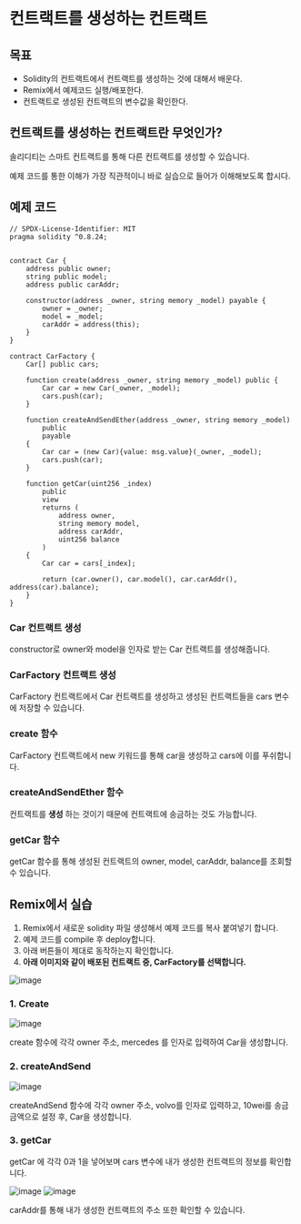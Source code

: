 # 컨트랙트를 생성하는 컨트랙트  

## 목표
- Solidity의 컨트랙트에서 컨트랙트를 생성하는 것에 대해서 배운다.
- Remix에서 예제코드 실행/배포한다.
- 컨트랙트로 생성된 컨트랙트의 변수값을 확인한다.

## 컨트랙트를 생성하는 컨트랙트란 무엇인가?

솔리디티는 스마트 컨트랙트를 통해 다른 컨트랙트를 생성할 수 있습니다. 

예제 코드를 통한 이해가 가장 직관적이니 바로 실습으로 들어가 이해해보도록 합시다. 

## 예제 코드 

```solidity
// SPDX-License-Identifier: MIT
pragma solidity ^0.8.24;


contract Car {
    address public owner;
    string public model;
    address public carAddr;

    constructor(address _owner, string memory _model) payable {
        owner = _owner;
        model = _model;
        carAddr = address(this);
    }
}

contract CarFactory {
    Car[] public cars;

    function create(address _owner, string memory _model) public {
        Car car = new Car(_owner, _model);
        cars.push(car);
    }

    function createAndSendEther(address _owner, string memory _model)
        public
        payable
    {
        Car car = (new Car){value: msg.value}(_owner, _model);
        cars.push(car);
    }

    function getCar(uint256 _index)
        public
        view
        returns (
            address owner,
            string memory model,
            address carAddr,
            uint256 balance
        )
    {
        Car car = cars[_index];

        return (car.owner(), car.model(), car.carAddr(), address(car).balance);
    }
}
```

###  Car 컨트랙트 생성  

constructor로 owner와 model을 인자로 받는 Car 컨트랙트를 생성해줍니다.  

### CarFactory 컨트랙트 생성  

CarFactory 컨트랙트에서 Car 컨트랙트를 생성하고 생성된 컨트랙트들을 cars 변수에 저장할 수 있습니다.  

### create 함수  

CarFactory 컨트랙트에서 new 키워드를 통해 car을 생성하고 cars에 이를 푸쉬합니다.  

### createAndSendEther 함수  

컨트랙트를 **생성** 하는 것이기 때문에 컨트랙트에 송금하는 것도 가능합니다.  

### getCar 함수  

getCar 함수를 통해 생성된 컨트랙트의 owner, model, carAddr, balance를 조회할 수 있습니다. 

## Remix에서 실습

1. Remix에서 새로운 solidity 파일 생성해서 예제 코드를 복사 붙여넣기 합니다.
2. 예제 코드를 compile 후 deploy합니다.
3. 아래 버튼들이 제대로 동작하는지 확인합니다.  
4. **아래 이미지와 같이 배포된 컨트랙트 중, CarFactory를 선택합니다.** 

![image](https://github.com/mmingyeomm/solidity_basic_module-/assets/87323564/8f2e8810-a56d-493a-a86a-e77830e40c66)


### 1. Create 

![image](https://github.com/mmingyeomm/solidity_basic_module-/assets/87323564/80bad851-b2e9-4205-87f1-3fe35848563a)

create 함수에 각각 owner 주소, mercedes 를 인자로 입력하여 Car을 생성합니다.  

### 2. createAndSend 

![image](https://github.com/mmingyeomm/solidity_basic_module-/assets/87323564/d30d3c83-0145-4fb2-bb62-f2a026306f16)

createAndSend 함수에 각각 owner 주소, volvo를 인자로 입력하고, 10wei를 송금 금액으로 설정 후, Car을 생성합니다.

### 3. getCar

getCar 에 각각 0과 1을 넣어보며 cars 변수에 내가 생성한 컨트랙트의 정보를 확인합니다. 

![image](https://github.com/mmingyeomm/solidity_basic_module-/assets/87323564/a8d46f20-1d98-474e-baab-9e03f87caf74)
![image](https://github.com/mmingyeomm/solidity_basic_module-/assets/87323564/c1f7762b-b0a3-4d20-af41-d7a0264ae0f5)

carAddr를 통해 내가 생성한 컨트랙트의 주소 또한 확인할 수 있습니다. 




